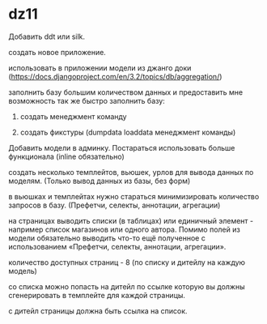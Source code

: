 # dz11
Добавить ddt или silk.



создать новое приложение.



использовать в приложении модели из джанго доки (https://docs.djangoproject.com/en/3.2/topics/db/aggregation/)



заполнить базу большим количеством данных и предоставить мне возможность так же быстро заполнить базу:

1) создать менеджмент команду

2) создать фикстуры (dumpdata loaddata менеджмент команды)



Добавить модели в админку. Постараться использовать больше функционала (inline обязательно)



создать несколько темплейтов, вьюшек, урлов для вывода данных по моделям. (Только вывод данных из базы, без форм)



в вьюшках и темплейтах нужно стараться минимизировать количество запросов в базу. (Префетчи, селекты, аннотации, агрегации)



на страницах выводить списки (в таблицах) или единичный элемент - например список магазинов или одного автора. Помимо полей из модели обязательно выводить что-то ещё полученное с использованием «Префетчи, селекты, аннотации, агрегации».



количество доступных страниц - 8 (по списку и дитейлу на каждую модель)



со списка можно попасть на дитейл по ссылке которую вы должны сгенерировать в темплейте для каждой страницы.



с дитейл страницы должна быть ссылка на список.
